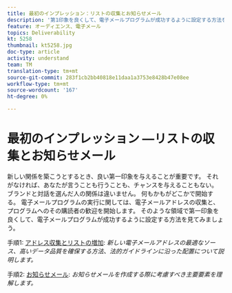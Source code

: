 ```yaml
---
title: 最初のインプレッション：リストの収集とお知らせメール
description: '第1印象を良くして、電子メールプログラムが成功するように設定する方法を説明します。 '
feature: オーディエンス、電子メール
topics: Deliverability
kt: 5258
thumbnail: kt5258.jpg
doc-type: article
activity: understand
team: TM
translation-type: tm+mt
source-git-commit: 283f1cb2bb40818e11daa1a3753e8428b47e08ee
workflow-type: tm+mt
source-wordcount: '167'
ht-degree: 0%

---
```



# 最初のインプレッション —リストの収集とお知らせメール

新しい関係を築こうとするとき、良い第一印象を与えることが重要です。 それがなければ、あなたが言うことも行うことも、チャンスを与えることもない。 ブランドと対話を選んだ人の関係は違いません。 何もかもがどこかで開始する。 電子メールプログラムの実行に関しては、電子メールアドレスの収集と、プログラムへのその購読者の歓迎を開始します。 そのような領域で第一印象を良くして、電子メールプログラムが成功するように設定する方法を見てみましょう。

手順1: [アドレス収集とリストの増加](/help/first-impressions/address-collection-and-list-growth.md):
*新しい電子メールアドレスの最適なソース、高いデータ品質を確保する方法、法的ガイドラインに沿った配置について説明します。*

手順2: [お知らせメール](/help/first-impressions/welcome-emails.md):
*お知らせメールを作成する際に考慮すべき主要要素を理解します。*
